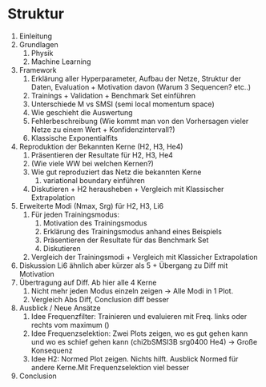# Struktur

1. Einleitung
2. Grundlagen
   1. Physik
   2. Machine Learning
3. Framework
   1. Erklärung aller Hyperparameter, Aufbau der Netze, Struktur der Daten, Evaluation + Motivation davon (Warum 3 Sequencen? etc..)
   2. Trainings + Validation + Benchmark Set einführen
   3. Unterschiede M vs SMSI (semi local momentum space)
   4. Wie geschieht die Auswertung
   5. Fehlerbeschreibung (Wie kommt man von den Vorhersagen vieler Netze zu einem Wert + Konfidenzintervall?)
   6. Klassische Exponentialfits
4. Reproduktion der Bekannten Kerne (H2, H3, He4)
   1. Präsentieren der Resultate für H2, H3, He4
   2. (Wie viele WW bei welchen Kernen?)
   3. Wie gut reproduziert das Netz die bekannten Kerne
      1. variational boundary einführen
   4. Diskutieren + H2 herausheben + Vergleich mit Klassischer Extrapolation
5. Erweiterte Modi (Nmax, Srg) für H2, H3, Li6
   1. Für jeden Trainingsmodus:
      1. Motivation des Trainingsmodus
      2. Erklärung des Trainingsmodus anhand eines Beispiels
      3. Präsentieren der Resultate für das Benchmark Set
      4. Diskutieren
   2. Vergleich der Trainingsmodi + Vergleich mit Klassicher Extrapolation
6. Diskussion Li6 ähnlich aber kürzer als 5 + Übergang zu Diff mit Motivation
7. Übertragung auf Diff. Ab hier alle 4 Kerne
   1. Nicht mehr jeden Modus einzeln zeigen -> Alle Modi in 1 Plot.
   2. Vergleich Abs Diff, Conclusion diff besser
8. Ausblick / Neue Ansätze
   1. Idee Frequenzfilter: Trainieren und evaluieren mit Freq. links oder rechts vom maximum ()
   2. Idee Frequenzselektion: Zwei Plots zeigen, wo es gut gehen kann und wo es schief gehen kann (chi2bSMSI3B srg0400 He4) -> Große Konsequenz
   3. Idee H2: Normed Plot zeigen. Nichts hilft. Ausblick Normed für andere Kerne.Mit Frequenzselektion viel besser
9. Conclusion
